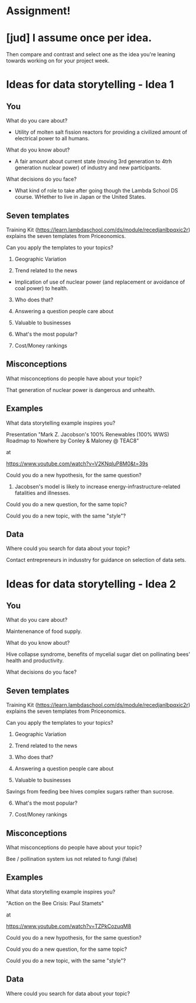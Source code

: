 # Assignment!

# [jud] I assume once per idea.

Then compare and contrast and select one as the idea you're leaning towards
working on for your project week.


# Ideas for data storytelling - Idea 1

## You

What do you care about?

- Utility of molten salt fission reactors for providing a civilized amount of electrical power to all humans.

What do you know about?

- A fair amount about current state (moving 3rd generation to 4trh generation nuclear power) of industry and new participants.


What decisions do you face?

- What kind of role to take after going though the Lambda School DS course. WHether to live in Japan or the United States.


## Seven templates

Training Kit (https://learn.lambdaschool.com/ds/module/recedjanlbpqxic2r) explains the seven templates from Priceonomics.

Can you apply the templates to your topics? 

1. Geographic Variation


2. Trend related to the news

- Implication of use of nuclear power (and replacement or avoidance of coal power) to health.

3. Who does that?


4. Answering a question people care about


5. Valuable to businesses


6. What's the most popular?


7. Cost/Money rankings


## Misconceptions

What misconceptions do people have about your topic?

That generation of nuclear power is dangerous and unhealth.


## Examples

What data storytelling example inspires you?

Presentation "Mark Z. Jacobson's 100% Renewables (100% WWS) Roadmap to Nowhere by Conley & Maloney @ TEAC8"

at

https://www.youtube.com/watch?v=V2KNqluP8M0&t=39s



Could you do a new hypothesis, for the same question?

1. Jacobsen's model is likely to increase energy-infrastructure-related fatalities and illnesses.





Could you do a new question, for the same topic?


Could you do a new topic, with the same "style"?


## Data

Where could you search for data about your topic?

Contact entrepreneurs in indusstry for guidance on selection of data sets.














# Ideas for data storytelling - Idea 2

## You

What do you care about?

Maintenenance of food supply.


What do you know about?

Hive collapse syndrome, benefits of mycelial sugar diet on pollinating bees' health and productivity.




What decisions do you face?


## Seven templates

Training Kit (https://learn.lambdaschool.com/ds/module/recedjanlbpqxic2r) explains the seven templates from Priceonomics.

Can you apply the templates to your topics? 

1. Geographic Variation


2. Trend related to the news


3. Who does that?


4. Answering a question people care about


5. Valuable to businesses

Savings from feeding bee hives complex sugars rather than sucrose.



6. What's the most popular?


7. Cost/Money rankings


## Misconceptions

What misconceptions do people have about your topic?

Bee / pollination system ius not related to fungi (false)


## Examples

What data storytelling example inspires you?

"Action on the Bee Crisis: Paul Stamets"

at

https://www.youtube.com/watch?v=TZPkCozuqM8




Could you do a new hypothesis, for the same question?


Could you do a new question, for the same topic?


Could you do a new topic, with the same "style"?


## Data

Where could you search for data about your topic?
